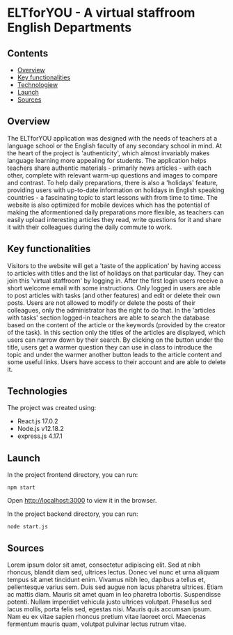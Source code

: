 # ELTforYOU - A virtual staffroom English Departments

## Contents

- [Overview](#overview)
- [Key functionalities](#key-functionalities)
- [Technologiew](#technologies)
- [Launch](#launch)
- [Sources](#sources)

## Overview

The ELTforYOU application was designed with the needs of teachers at a language school or the English faculty of any secondary school in mind. At the heart of the project is 'authenticity', which almost invariably makes language learning more appealing for students. The application helps teachers share authentic materials - primarily news articles - with each other, complete with relevant warm-up questions and images to compare and contrast. To help daily preparations, there is also a 'holidays' feature, providing users with up-to-date information on holidays in English speaking countries - a fascinating topic to start lessons with from time to time.
The website is also optimized for mobile devices which has the potential of making the aformentioned daily preparations more flexible, as teachers can easily upload interesting articles they read, write questions for it and share it with their colleagues during the daily commute to work.

## Key functionalities

Visitors to the website will get a 'taste of the application' by having access to articles with titles and the list of holidays on that particular day. They can join this 'virtual staffroom' by logging in. After the first login users receive a short welcome email with some instructions. Only logged in users are able to post articles with tasks (and other features) and edit or delete their own posts. Users are not allowed to modify or delete the posts of their colleagues, only the administrator has the right to do that.
In the 'articles with tasks' section logged-in teachers are able to search the database based on the content of the article or the keywords (provided by the creator of the task). In this section only the titles of the articles are displayed, which users can narrow down by their search. By clicking on the button under the title, users get a warmer question they can use in class to introduce the topic and under the warmer another button leads to the article content and some useful links.
Users have access to their account and are able to delete it.

## Technologies

The project was created using:

- React.js 17.0.2
- Node.js v12.18.2
- express.js 4.17.1

## Launch

In the project frontend directory, you can run:

`npm start`

Open [http://localhost:3000](http://localhost:3000) to view it in the browser.

In the project backend directory, you can run:

`node start.js`

## Sources

Lorem ipsum dolor sit amet, consectetur adipiscing elit. Sed at nibh rhoncus, blandit diam sed, ultrices lectus. Donec vel nunc et urna aliquam tempus sit amet tincidunt enim. Vivamus nibh leo, dapibus a tellus et, pellentesque varius sem. Duis sed augue non lacus pharetra ultrices. Etiam ac mattis diam. Mauris sit amet quam in leo pharetra lobortis. Suspendisse potenti. Nullam imperdiet vehicula justo ultrices volutpat. Phasellus sed lacus mollis, porta felis sed, egestas nisi. Mauris quis accumsan ipsum. Nam eu ex vitae sapien rhoncus pretium vitae laoreet orci. Maecenas fermentum mauris quam, volutpat pulvinar lectus rutrum vitae.
